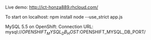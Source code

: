 Live demo:
http://ict-honza889.rhcloud.com/

To start on localhost:
npm install
node --use_strict app.js

MySQL 5.5 on OpenShift:
Connection URL: mysql://$OPENSHIFT_MYSQL_DB_HOST:$OPENSHIFT_MYSQL_DB_PORT/

